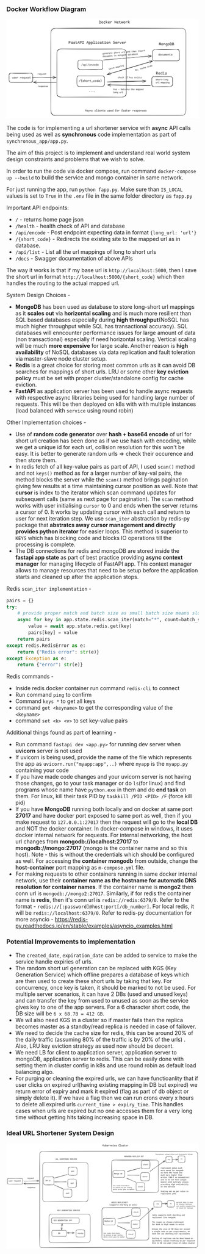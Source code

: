 ### Docker Workflow Diagram

![alt text](image.png)

The code is for implementing a url shortener service with **async** API calls being used as well as **synchronous** code implementation as part of `synchronous_app/app.py`.

The aim of this project is to implement and understand real world system design constraints and problems that we wish to solve.

In order to run the code via docker compose, run command `docker-compose up --build` to build the service and mongo container in same network.

For just running the app, run `python fapp.py`. Make sure than `IS_LOCAL` values is set to `True` in the `.env` file in the same folder directory as `fapp.py`

Important API endpoints:

- `/` - returns home page json
- `/health` - health check of API and database
- `/api/encode` - Post endpoint expecting data in format `{long_url: 'url'}`
- `/{short_code}` - Redirects the existing site to the mapped url as in database.
- `/api/list` - List all the url mappings of long to short urls
- `/docs` - Swagger documentation of above APIs

The way it works is that if my base url is `http://localhost:5000`, then I save the short url in format `http://localhost:5000/{short_code}` which then handles the routing to the actual mapped url.

System Design Choices -

- **MongoDB** has been used as database to store long-short url mappings as it **scales out** via **horizontal scaling** and is much more resilient than SQL based databases especially during **high throughput**(NoSQL has much higher throughput while SQL has transactional accuracy). SQL databases will enncounter performance issues for large amount of data (non transactional) especially if need horizontal scaling. Vertical scaling will be much **more expensive** for large scale. Another reason is **high availability** of NoSQL databases via data replication and fault toleration via master-slave node cluster setup.
- **Redis** is a great choice for storing most common urls as it can avoid DB searches for mappings of short urls. LRU or some other **key eviction policy** must be set with proper cluster/standalone config for cache eviction.
- **FastAPI** as application server has been used to handle async requests with respective async libraries being used for handling large number of requests. This will be then deployed on k8s with with multiple instances (load balanced with `service` using round robin)

Other Implementation choices -

- Use of **random code generator** over **hash + base64 encode** of url for short url creation has been done as if we use hash with encoding, while we get a unique id for each url, collision resolution for this won't be easy. It is better to generate random urls => check their occurence and then store them.
- In redis fetch of all key-value pairs as part of API, I used `scan()` method and not `keys()` method as for a larger number of key-val pairs, the method blocks the server while the `scan()` method brings pagination giving few results at a time maintaining cursor position as well. Note that **cursor** is index to the iterator which scan command updates for subsequent calls (same as next page for pagination). The `scan` method works with user initialising `cursor` to 0 and ends when the server returns a cursor of 0. It works by updating cursor with each call and return to user for next iteration step. We use `scan_iter` abstraction by redis-py package that **abstratcs away cursor management and directly provides python iterator** for easier loops. This method is superior to `KEYS` which has blocking code and blocks IO operations till the processing is complete.
- The DB connections for redis and mongoDB are stored inside the **fastapi app state** as part of best practice providing **async context manager** for managing lifecycle of FastAPI app. This context manager allows to manage resources that need to be setup before the application starts and cleaned up after the application stops.

Redis `scan_iter implementation` -

```py
pairs = {}
try:
    # provide proper match and batch size as small batch size means slow execution as all batch keys come at a time with cursor managed by redis-py. this method has to be async
    async for key in app.state.redis.scan_iter(match="*", count=batch_size):
        value = await app.state.redis.get(key)
        pairs[key] = value
    return pairs
except redis.RedisError as e:
    return {"Redis error": str(e)}
except Exception as e:
    return {"error": str(e)}
```

Redis commands -

- Inside redis docker container run command `redis-cli` to connect
- Run command `ping` to confirm
- Command `keys *` to get all keys
- command `get <keyname>` to get the corresponding value of the `<keyname>`
- command `set <k> <v>` to set key-value pairs

Additional things found as part of learning -

- Run command `fastapi dev <app.py>` for running dev server when **uvicorn** server is not used
- If uvicorn is being used, provide the name of the file which represents the app as `uvicorn.run("myapp:app",..)` where `myapp` is the `myapp.py` containing your code
- If you have made code changes and your uvicorn server is not having those changes, go to your task manager or do `ls`(for linux) and find programs whose name have `python.exe` in them and do **end task** on them. For linux, kill their task PID by `taskkill /PID <PID> /F` (force kill pid)
- If you have **MongoDB** running both locally and on docker at same port **27017** and have docker port exposed to same port as well, then if you make request to `127.0.0.1:27017` then the request will go to the **local DB** and NOT the docker container. In docker-compose in windows, it uses docker internal network for requests. For internal networking, the host url changes from **mongodb://localhost:27017** to **mongodb://mongo:27017** (mongo is the container name and so this host). Note - this is without the credentials which should be configured as well. For accessing the **container mongodb** from outside, change the **host-container** port mapping as `m-compose.yml` file.
- For making requests to other containers running in same docker internal network, use their **container name as the hostname for automatic DNS resolution for container names**. If the container name is **mongo2** then conn url is `mongodb://mongo2:27017`. Similarly, if for redis the container name is **redis**, then it's conn url is `redis://redis:6379/0`. Refer to the format - `redis://[:password]@host:port[/db_number]`. For local redis, it will be `redis://localhost:6379/0`.
  Refer to redis-py documentation for more asyncio - https://redis-py.readthedocs.io/en/stable/examples/asyncio_examples.html

### Potential Improvements to implementation

- The `created_date`, `expiration_date` can be added to service to make the service handle expiries of urls.
- The random short url generation can be replaced with KGS (Key Generation Service) which offline prepares a database of keys which are then used to create these short urls by taking that key. For concurrency, once key is taken, it should be marked to not be used. For multiple server scenarios, it can have 2 DBs (used and unused keys) and can transfer the key from used to unused as soon as the service gives key to one of the app servers. For a 6 character short code, the DB size will be `6 x 68.7B = 412 GB`.
- We wil also need KGS in a cluster so if master fails then the replica becomes master as a standby/read replica is needed in case of failover.
- We need to decide the cache size for redis, this can be around 20% of the daily traffic (assuming 80% of the traffic is by 20% of the urls) . Also, LRU key eviction strategy as used now should be decent.
- We need LB for client to application server, application server to mongoDB, application server to redis. This can be easily done with setting them in cluster config in k8s and use round robin as default load balancing algo.
- For purging or cleaning the expired urls, we can have functioanlity that if user clicks on expired url(having existing mapping in DB but expired) we return error of expiry and mark it expired (flag as part of db object or simply delete it). If we have a flag then we can run crons every x hours to delete all expired urls `current_time > expiry_time`. This handles cases when urls are expired but no one accesses them for a very long time without getting hits taking increasing space in DB.

### Ideal URL Shortener System Design

![alt text](url-shortener-design.png)
